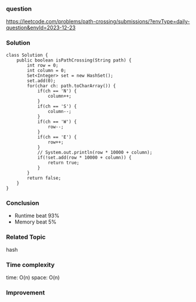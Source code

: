 ### question
https://leetcode.com/problems/path-crossing/submissions/?envType=daily-question&envId=2023-12-23

### Solution
```
class Solution {
    public boolean isPathCrossing(String path) {
        int row = 0;
        int column = 0;
        Set<Integer> set = new HashSet();
        set.add(0);
        for(char ch: path.toCharArray()) {
            if(ch == 'N') {
                column++;
            } 
            if(ch == 'S') {
                column--;
            }
            if(ch == 'W') {
                row--;
            }
            if(ch == 'E') {
                row++;
            }
            // System.out.println(row * 10000 + column);
            if(!set.add(row * 10000 + column)) {
                return true;
            }
        } 
        return false;
    }
}
```
### Conclusion
- Runtime beat 93%
- Memory beat 5%

### Related Topic
hash

### Time complexity
time: O(n)
space: O(n)

### Improvement